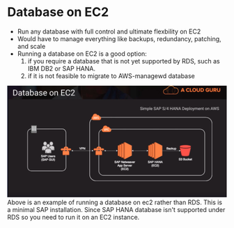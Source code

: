 # Database on EC2

- Run any database with full control and ultimate flexbility on EC2
- Would have to manage everything like backups, redundancy, patching, and scale
- Running a database on EC2 is a good option: 
  1. if you require a database that is not yet supported by RDS, such as IBM DB2 or SAP HANA.
  2. if it is not feasible to migrate to AWS-managewd database

![alt text](database_on_ec2.png)
Above is an example of running a database on ec2 rather than RDS. This is a minimal SAP installation. Since SAP HANA database isn't supported under RDS so you need to run it on an EC2 instance.
